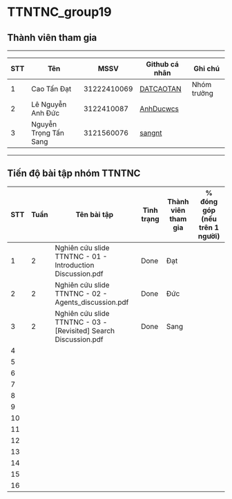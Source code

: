 # TTNTNC_group19
## Thành viên tham gia

---

| STT | Tên                   | MSSV        | Github cá nhân                          | Ghi chú      |
|-----|------------------------|-------------|-----------------------------------------|---------------|
| 1   | Cao Tấn Đạt            | 31222410069 | [DATCAOTAN](https://github.com/DATCAOTAN/TTNTNC_self)     | Nhóm trưởng   |
| 2   | Lê Nguyễn Anh Đức      | 3122410087  | [AnhDucwcs](https://github.com/AnhDucwcs)     |     |
| 3   | Nguyễn Trọng Tấn Sang  | 3121560076  | [sangnt](https://github.com/sangnt)     |    |

---
## Tiến độ bài tập nhóm TTNTNC

| STT | Tuần | Tên bài tập                                                                 | Tình trạng | Thành viên tham gia | % đóng góp (nếu trên 1 người) |
|-----|------|-----------------------------------------------------------------------------|------------|---------------------|-------------------------------|
| 1   | 2    | Nghiên cứu slide TTNTNC - 01 - Introduction Discussion.pdf                  | Done       | Đạt                 |                               |
| 2   | 2    | Nghiên cứu slide TTNTNC - 02 - Agents_discussion.pdf                        | Done       | Đức                 |                               |
| 3   | 2    | Nghiên cứu slide TTNTNC - 03 - [Revisited] Search Discussion.pdf            | Done       | Sang                |                               |
| 4   |      |                                                                             |            |                     |                               |
| 5   |      |                                                                             |            |                     |                               |
| 6   |      |                                                                             |            |                     |                               |
| 7   |      |                                                                             |            |                     |                               |
| 8   |      |                                                                             |            |                     |                               |
| 9   |      |                                                                             |            |                     |                               |
| 10  |      |                                                                             |            |                     |                               |
| 11  |      |                                                                             |            |                     |                               |
| 12  |      |                                                                             |            |                     |                               |
| 13  |      |                                                                             |            |                     |                               |
| 14  |      |                                                                             |            |                     |                               |
| 15  |      |                                                                             |            |                     |                               |
| 16  |      |                                                                             |            |                     |                               |

